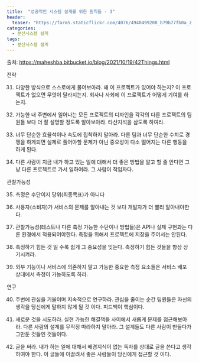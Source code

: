 ```yaml
---
title:  "성공적인 시스템 설계를 위한 원칙들 - 3"
header:
  teaser: "https://farm5.staticflickr.com/4076/4940499208_b79b77fb0a_z.jpg"
categories: 
  - 분산시스템 설계
tags:
  - 분산시스템 설계
---
```


  출처: https://maheshba.bitbucket.io/blog/2021/10/19/42Things.html
  
  전략
  
  31. 다양한 방식으로 스스로에게 물어보아라. 왜 이 프로젝트가 있어야 하는지? 이 프로젝트가 없으면 무엇이 달라지는지. 회사나 사회에 이 프로젝트가 어떻게 기여를 하는지.

  32. 가능한 내 주변에서 일어나는 모든 프로젝트의 디자인을 각각의 다른 프로젝트의 팀원들 보다 더 잘 설명할 정도록 알아보아라. 타산지석을 삼도록 하여라.
  
  33. 너무 단순한 효율석이나 속도에 집착하지 말아라. 다른 팀과 너무 단순한 수치로 경쟁을 하게되면 실제로 풀어야할 문제가 아닌 중요성이 다소 떨어지는 다른 행동을 하게 된다.
  
  34. 다른 사람이 지금 내가 하고 있는 일에 대해서 더 좋은 방법을 알고 할 줄 안다면 그냥 다른 프로젝트로 가서 일하여라. 그 사람이 적임자다.
 
  관찰가능성
  
  35. 측정은 수단이지 당위(최종목표)가 아니다
  
  36. 사용자(소비자)가 서비스의 문제를 알아내는 것 보다 개발자가 더 빨리 알아내야한다.
  
  37. 관찰가능성(테스트나 다른 측정 가능한 수단이나 방법들)은 API나 실제 구현과는 다른 환경에서 적용되어야한다. 측정을 위해서 프로젝트에 지장을 주어서는 안된다.
  
  38. 측정하기 힘든 것 일 수록 쉽게 그 중요성을 잊는다. 측정하기 힘든 것들을 항상 상기시켜라.
  
  39. 외부 기능이나 서비스에 의존하지 말고 가능한 중요한 측정 요소들은 서비스 배포 상대에서 측정이 가능하도록 하라.
  
  연구
 
  40. 주변에 관심을 기울이며 지속적으로 연구하라. 관심을 줄이는 순간 팀원들은 자신의 생각을 당신에게 말하지 않게 될 것 이다. 피드백이 핵심이다.
  
  41. 새로운 것을 시도하라. 실현 가능한 해결책들 사이에서 새롭게 문제를 접근해보아라. 다른 사람의 설계를 무작정 따라하지 말아라. 그 설계들도 다른 사람이 만들다가 그만둔 것들인 것들이다.
  
  42. 글을 써라. 내가 하는 일에 대해서 배경지식이 없는 독자를 상대로 글을 쓴다고 생각하여야 한다. 이 글들에 이끌려서 좋은 사람들이 당신에게 접근할 것 이다.


  

      
[^posts]: Footnote test.
